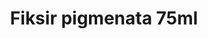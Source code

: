 ---
layout: product
title: "Fiksir pigmenata 75ml"
price: "700" 
desc: "Pigment fikser"
img_path: "/assets/img/ABTP249.jpg"
brand: "Abteilung 502"
available: false
special_offer: false
new: false
soon: false
cat: "050000"
subcat: "050500"
subsubcat: "00"
sifra: "ABTP249"
---
